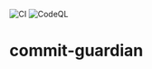 <p align="left">
  <img src="https://github.com/CoderDeltaLAN/commit-guardian/actions/workflows/ci.yml/badge.svg?branch=main" alt="CI">
  <img src="https://github.com/CoderDeltaLAN/commit-guardian/actions/workflows/codeql.yml/badge.svg?branch=main" alt="CodeQL">
</p>

# commit-guardian

